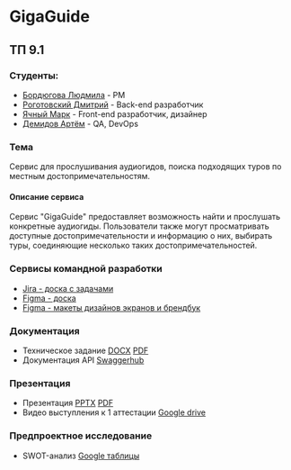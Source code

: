 # GigaGuide

## ТП 9.1

### Студенты:
- [Бордюгова Людмила](https://github.com/Amelia-coder) - PM
- [Роготовский Дмитрий](https://github.com/Hakyur) - Back-end разработчик
- [Ячный Марк](https://github.com/MarkYachnyy) - Front-end разработчик, дизайнер
- [Демидов Артём](https://github.com/LatinMapsLives) - QA, DevOps

### Тема
Сервис для прослушивания аудиогидов, поиска подходящих туров по местным достопримечательностям.

#### Описание сервиса
  Сервис "GigaGuide" предоставляет возможность найти и прослушать конкретные аудиогиды. Пользователи также могут просматривать доступные достопримечательности и информацию о них, выбирать туры, соединяющие несколько таких достопримечательностей.

### Сервисы командной разработки
  - [Jira - доска с задачами](https://melgrebannyusith.atlassian.net/jira/software/projects/GUARD/boards/3?atlOrigin=eyJpIjoiN2JkMWNmZDE1OTdlNGZiODkzOTIxZmMwNjg1Y2EzMTciLCJwIjoiaiJ9)
  - [Figma - доска](https://www.figma.com/board/7V8hfokyhVc5VN5UFa2SD0/%D0%90%D1%83%D0%B4%D0%B8%D0%BE%D0%B3%D0%B8%D0%B4%D1%8B?node-id=0-1&t=zjI9NQ4nZwteQB15-1)
  - [Figma - макеты дизайнов экранов и брендбук](https://www.figma.com/design/VCv4cfkEZguK36LCBo7BWj/%D0%90%D1%83%D0%B4%D0%B8%D0%BE%D0%B3%D0%B8%D0%B4%D1%8B-%D0%B4%D0%B8%D0%B7%D0%B0%D0%B9%D0%BD?node-id=0-1&t=5QrhRxIY97VcRbKf-1)

### Документация
  - Техническое задание [DOCX](https://github.com/LatinMapsLives/GigaGuide/blob/main/documentation/%D0%A2%D0%B5%D1%85%D0%BD%D0%B8%D1%87%D0%B5%D1%81%D0%BA%D0%BE%D0%B5%20%D0%B7%D0%B0%D0%B4%D0%B0%D0%BD%D0%B8%D0%B5.docx) [PDF](https://github.com/LatinMapsLives/GigaGuide/blob/main/documentation/%D0%A2%D0%B5%D1%85%D0%BD%D0%B8%D1%87%D0%B5%D1%81%D0%BA%D0%BE%D0%B5%20%D0%B7%D0%B0%D0%B4%D0%B0%D0%BD%D0%B8%D0%B5.pdf)
  - Документация API [Swaggerhub](https://app.swaggerhub.com/apis/QweQwe-0fa/GigaGuide-API/1.0.0)

### Презентация
  - Презентация [PPTX](https://github.com/LatinMapsLives/GigaGuide/blob/main/presentation/GigaGuide%20%D0%9F%D1%80%D0%B5%D0%B7%D0%B5%D0%BD%D1%82%D0%B0%D1%86%D0%B8%D1%8F.pptx) [PDF](https://github.com/LatinMapsLives/GigaGuide/blob/main/presentation/GigaGuide%20%D0%9F%D1%80%D0%B5%D0%B7%D0%B5%D0%BD%D1%82%D0%B0%D1%86%D0%B8%D1%8F.pdf)
  - Видео выступления к 1 аттестации [Google drive](https://drive.google.com/file/d/1a5Djmm-MIyd6UD06F7tifHbb_PvEhg7m/view?usp=sharing)
    
### Предпроектное исследование
  - SWOT-анализ [Google таблицы](https://docs.google.com/spreadsheets/d/1jxUEAsRuFycXZ_KhZAxvzojmkwrpYNN-9BWg3r2WFRo/edit?usp=sharing)

